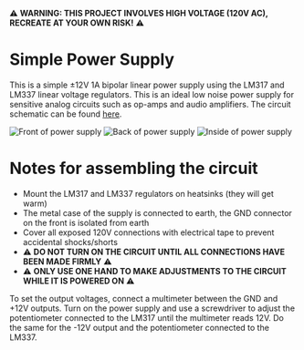 ⚠️ **WARNING: THIS PROJECT INVOLVES HIGH VOLTAGE (120V AC), RECREATE AT YOUR OWN RISK!** ⚠️

# Simple Power Supply

This is a simple ±12V 1A bipolar linear power supply using the LM317 and LM337 linear voltage regulators. This is an ideal low noise power supply for sensitive analog circuits such as op-amps and audio amplifiers. The circuit schematic can be found [here](https://github.com/GREENSHELLRAGE/simple-power-supply/blob/main/Power%20Supply%20Schematic.pdf).

![Front of power supply](https://raw.githubusercontent.com/GREENSHELLRAGE/simple-power-supply/main/images/IMG_4641.png)
![Back of power supply](https://raw.githubusercontent.com/GREENSHELLRAGE/simple-power-supply/main/images/IMG_4642.png)
![Inside of power supply](https://raw.githubusercontent.com/GREENSHELLRAGE/simple-power-supply/main/images/IMG_4644.png)

# Notes for assembling the circuit

- Mount the LM317 and LM337 regulators on heatsinks (they will get warm)
- The metal case of the supply is connected to earth, the GND connector on the front is isolated from earth
- Cover all exposed 120V connections with electrical tape to prevent accidental shocks/shorts
- ⚠️ **DO NOT TURN ON THE CIRCUIT UNTIL ALL CONNECTIONS HAVE BEEN MADE FIRMLY** ⚠️
- ⚠️ **ONLY USE ONE HAND TO MAKE ADJUSTMENTS TO THE CIRCUIT WHILE IT IS POWERED ON** ⚠️

To set the output voltages, connect a multimeter between the GND and +12V outputs. Turn on the power supply and use a screwdriver to adjust the potentiometer connected to the LM317 until the multimeter reads 12V. Do the same for the -12V output and the potentiometer connected to the LM337.
